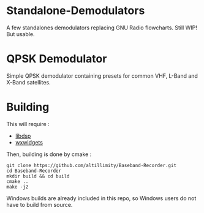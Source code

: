 # Standalone-Demodulators
A few standalones demodulators replacing GNU Radio flowcharts. Still WIP! But usable.

# QPSK Demodulator

Simple QPSK demodulator containing presets for common VHF, L-Band and X-Band satellites.

# Building

This will require :
 - [libdsp](https://github.com/altillimity/libdsp)
 - [wxwidgets](https://www.wxwidgets.org/)

 Then, building is done by cmake :
 ```
git clone https://github.com/altillimity/Baseband-Recorder.git
cd Baseband-Recorder
mkdir build && cd build
cmake ..
make -j2
```

Windows builds are already included in this repo, so Windows users do not have to build from source.